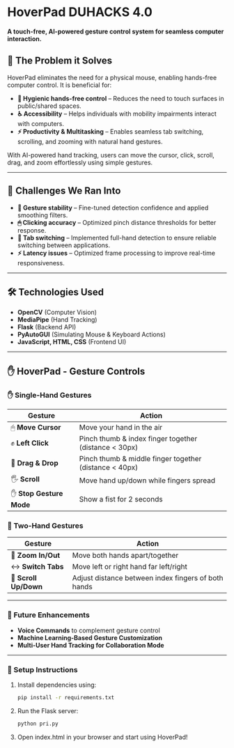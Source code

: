 # HoverPad DUHACKS 4.0

**A touch-free, AI-powered gesture control system for seamless computer interaction.**

## 🚀 The Problem it Solves  

HoverPad eliminates the need for a physical mouse, enabling hands-free computer control. It is beneficial for:  

- **🦠 Hygienic hands-free control** – Reduces the need to touch surfaces in public/shared spaces.  
- **♿ Accessibility** – Helps individuals with mobility impairments interact with computers.  
- **⚡ Productivity & Multitasking** – Enables seamless tab switching, scrolling, and zooming with natural hand gestures.  

With AI-powered hand tracking, users can move the cursor, click, scroll, drag, and zoom effortlessly using simple gestures.  

---

## 🔧 Challenges We Ran Into  

- **🔄 Gesture stability** – Fine-tuned detection confidence and applied smoothing filters.  
- **🖱 Clicking accuracy** – Optimized pinch distance thresholds for better response.  
- **📑 Tab switching** – Implemented full-hand detection to ensure reliable switching between applications.  
- **⚡ Latency issues** – Optimized frame processing to improve real-time responsiveness.  

---

## 🛠 Technologies Used  

- **OpenCV** (Computer Vision)  
- **MediaPipe** (Hand Tracking)  
- **Flask** (Backend API)  
- **PyAutoGUI** (Simulating Mouse & Keyboard Actions)  
- **JavaScript, HTML, CSS** (Frontend UI)  

---

## ✋ HoverPad - Gesture Controls  

### ✋ Single-Hand Gestures  

| Gesture | Action |
|---------|--------|
| 🖱 **Move Cursor** | Move your hand in the air |
| ✊ **Left Click** | Pinch thumb & index finger together (distance < 30px) |
| 🤏 **Drag & Drop** | Pinch thumb & middle finger together (distance < 40px) |
| 🖐 **Scroll** | Move hand up/down while fingers spread |
| ✋ **Stop Gesture Mode** | Show a fist for 2 seconds |

### 👐 Two-Hand Gestures  

| Gesture | Action |
|---------|--------|
| 🔄 **Zoom In/Out** | Move both hands apart/together |
| ↔ **Switch Tabs** | Move left or right hand far left/right |
| 🔄 **Scroll Up/Down** | Adjust distance between index fingers of both hands |

---

### 🎯 Future Enhancements  
- **Voice Commands** to complement gesture control  
- **Machine Learning-Based Gesture Customization**  
- **Multi-User Hand Tracking for Collaboration Mode**  

---

### 📌 Setup Instructions  

1. Install dependencies using:  
   ```bash
   pip install -r requirements.txt
2. Run the Flask server:
   ```bash
   python pri.py
3. Open index.html in your browser and start using HoverPad!
